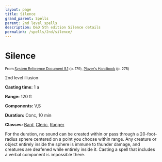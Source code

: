 ```yaml
---
layout: page
title: Silence
grand_parent: Spells
parent: 2nd level spells 
description: D&D 5th edition Silence details
permalink: /spells/2nd/silence/
---
```


# Silence

<small>From <a target="_blank" href="https://media.wizards.com/2016/downloads/DND/SRD-OGL_V5.1.pdf">System Reference Document 5.1</a> (p. 179), <a target="_blank" href="https://dnd.wizards.com/products/tabletop-games/rpg-products/rpg_playershandbook">Player's Handbook</a> (p. 275)</small>


2nd level illusion

**Casting time:** 1 a

**Range:** 120 ft

**Components:** V,S 

**Duration:** Conc, 10 min

**Classes:** [Bard](/classes/bard/), [Cleric](/classes/cleric/), [Ranger](/classes/ranger/)

For the duration, no sound can be created within or pass through a 20-foot-radius sphere centered on a point you choose within range. Any creature or object entirely inside the sphere is immune to thunder damage, and creatures are deafened while entirely inside it. Casting a spell that includes a verbal component is impossible there.